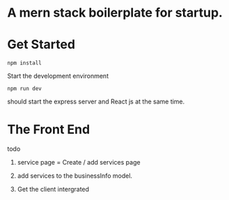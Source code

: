 # A mern stack boilerplate for startup.

# Get Started

```
npm install
```

Start the development environment

```
npm run dev
```

should start the express server and React js at the same time.

# The Front End

todo

1. service page = Create / add services page
2. add services to the businessInfo model.

3. Get the client intergrated
